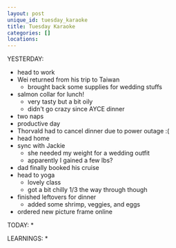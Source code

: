 ```yaml
---
layout: post
unique_id: tuesday_karaoke
title: Tuesday Karaoke
categories: []
locations: 
---
```


YESTERDAY:
* head to work
* Wei returned from his trip to Taiwan
  * brought back some supplies for wedding stuffs
* salmon collar for lunch!
  * very tasty but a bit oily
  * didn't go crazy since AYCE dinner
* two naps
* productive day
* Thorvald had to cancel dinner due to power outage :(
* head home
* sync with Jackie
  * she needed my weight for a wedding outfit
  * apparently I gained a few lbs?
* dad finally booked his cruise
* head to yoga
  * lovely class
  * got a bit chilly 1/3 the way through though
* finished leftovers for dinner
  * added some shrimp, veggies, and eggs
* ordered new picture frame online

TODAY:
* 

LEARNINGS:
* 
